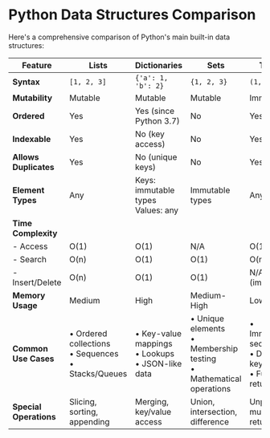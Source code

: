 # Python Data Structures Comparison

Here's a comprehensive comparison of Python's main built-in data structures:

| Feature | Lists | Dictionaries | Sets | Tuples |
|---------|-------|--------------|------|--------|
| **Syntax** | `[1, 2, 3]` | `{'a': 1, 'b': 2}` | `{1, 2, 3}` | `(1, 2, 3)` |
| **Mutability** | Mutable | Mutable | Mutable | Immutable |
| **Ordered** | Yes | Yes (since Python 3.7) | No | Yes |
| **Indexable** | Yes | No (key access) | No | Yes |
| **Allows Duplicates** | Yes | No (unique keys) | No | Yes |
| **Element Types** | Any | Keys: immutable types<br>Values: any | Immutable types | Any |
| **Time Complexity** ||||
| - Access | O(1) | O(1) | N/A | O(1) |
| - Search | O(n) | O(1) | O(1) | O(n) |
| - Insert/Delete | O(n) | O(1) | O(1) | N/A (immutable) |
| **Memory Usage** | Medium | High | Medium-High | Low |
| **Common Use Cases** | • Ordered collections<br>• Sequences<br>• Stacks/Queues | • Key-value mappings<br>• Lookups<br>• JSON-like data | • Unique elements<br>• Membership testing<br>• Mathematical operations | • Immutable sequences<br>• Dictionary keys<br>• Function returns |
| **Special Operations** | Slicing, sorting, appending | Merging, key/value access | Union, intersection, difference | Unpacking, multiple returns |

